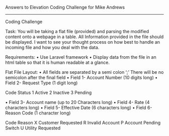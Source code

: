 
Answers to Elevation Coding Challenge for Mike Andrews





--------------------------------------

Coding Challenge

Task:
You will be taking a flat file (provided) and parsing the modified content onto a webpage in a table. All Information provided in the file should be displayed.
I want to see your thought process on how best to handle an incoming file and how you deal with the data.

Requirements:
• Use Laravel framework
• Display data from the file in an html table so that it is human readable at a glance.

Flat File Layout:
• All fields are separated by a semi colon ‘;’ There will be no semicolon after the final field
• Field 1- Account Number (10 digits long)
• Field 2- Request Type (1 digit long)

Code
Status
1
Active
2
Inactive
3
Pending

• Field 3- Account name (up to 20 Characters long)
• Field 4- Rate (4 characters long)
• Field 5- Effective Date (6 characters long)
• Field 6- Reason Code (1 character long)

Code
Reason
X
Customer Requested
R
Invalid Account
P
Account Pending Switch
U
Utility Requested
